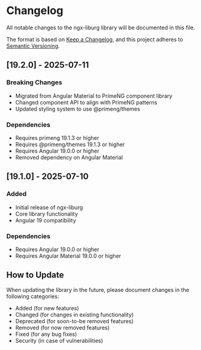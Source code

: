 # Changelog

All notable changes to the ngx-liburg library will be documented in this file.

The format is based on [Keep a Changelog](https://keepachangelog.com/en/1.0.0/),
and this project adheres to [Semantic Versioning](https://semver.org/spec/v2.0.0.html).

## [19.2.0] - 2025-07-11

### Breaking Changes
- Migrated from Angular Material to PrimeNG component library
- Changed component API to align with PrimeNG patterns
- Updated styling system to use @primeng/themes

### Dependencies
- Requires primeng 19.1.3 or higher
- Requires @primeng/themes 19.1.3 or higher
- Requires Angular 19.0.0 or higher
- Removed dependency on Angular Material

## [19.1.0] - 2025-07-10

### Added
- Initial release of ngx-liburg
- Core library functionality
- Angular 19 compatibility

### Dependencies
- Requires Angular 19.0.0 or higher
- Requires Angular Material 19.0.0 or higher

## How to Update
When updating the library in the future, please document changes in the following categories:
- Added (for new features)
- Changed (for changes in existing functionality)
- Deprecated (for soon-to-be removed features)
- Removed (for now removed features)
- Fixed (for any bug fixes)
- Security (in case of vulnerabilities)
